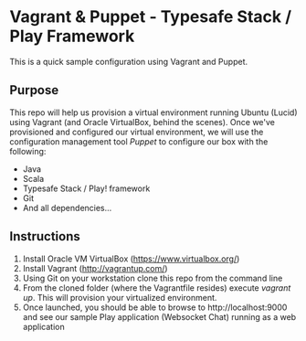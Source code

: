 # Vagrant & Puppet - Typesafe Stack / Play Framework
This is a quick sample configuration using Vagrant and Puppet.

## Purpose
This repo will help us provision a virtual environment running Ubuntu (Lucid) using Vagrant (and Oracle VirtualBox, behind the scenes). Once we've provisioned and configured our virtual environment, we will use the configuration management tool *Puppet* to configure our box with the following:
* Java
* Scala
* Typesafe Stack / Play! framework
* Git
* And all dependencies…

## Instructions

1. Install Oracle VM VirtualBox (https://www.virtualbox.org/)
2. Install Vagrant (http://vagrantup.com/)
3. Using Git on your workstation clone this repo from the command line
4. From the cloned folder (where the Vagrantfile resides) execute *vagrant up*. This will provision your virtualized environment.
5. Once launched, you should be able to browse to http://localhost:9000 and see our sample Play application (Websocket Chat) running as a web application
